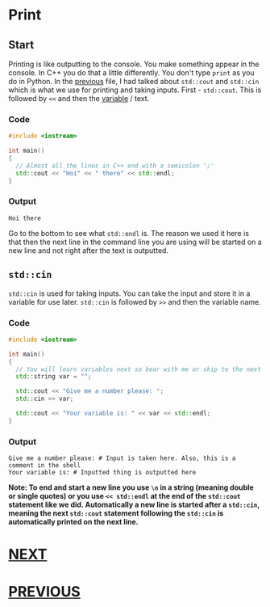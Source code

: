 # Print

## Start

Printing is like outputting to the console. You make something appear in the console. In C++ you do that a little differently. You don't type `print` as you do in Python. In the [previous](0.%20Setup.md) file, I had talked about `std::cout` and `std::cin` which is what we use for printing and taking inputs. First - `std::cout`. This is followed by `<<` and then the [variable](2.%20Variables.md) / text.

### Code

```cpp
#include <iostream>

int main()
{
  // Almost all the lines in C++ end with a semicolon ';'
  std::cout << "Hoi" << " there" << std::endl;
}
```

### Output

```shell
Hoi there
```

Go to the bottom to see what `std::endl` is. The reason we used it here is that then the next line in the command line you are using will be started on a new line and not right after the text is outputted.

## `std::cin`

`std::cin` is used for taking inputs. You can take the input and store it in a variable for use later. `std::cin` is followed by `>>` and then the variable name.

### Code

```cpp
#include <iostream>

int main()
{
  // You will learn variables next so bear with me or skip to the next file to understand this
  std::string var = "";

  std::cout << "Give me a number please: ";
  std::cin >> var;

  std::cout << "Your variable is: " << var << std::endl;
}
```

### Output

```shell
Give me a number please: # Input is taken here. Also, this is a comment in the shell
Your variable is: # Inputted thing is outputted here
```

**Note: To end and start a new line you use `\n` in a string (meaning double or single quotes) or you use `<< std::endl` at the end of the `std::cout` statement like we did. Automatically a new line is started after a `std::cin`, meaning the next `std::cout` statement following the `std::cin` is automatically printed on the next line.**

# [NEXT](2.%20Variables.md)

# [PREVIOUS](0.%20Setup.md)
